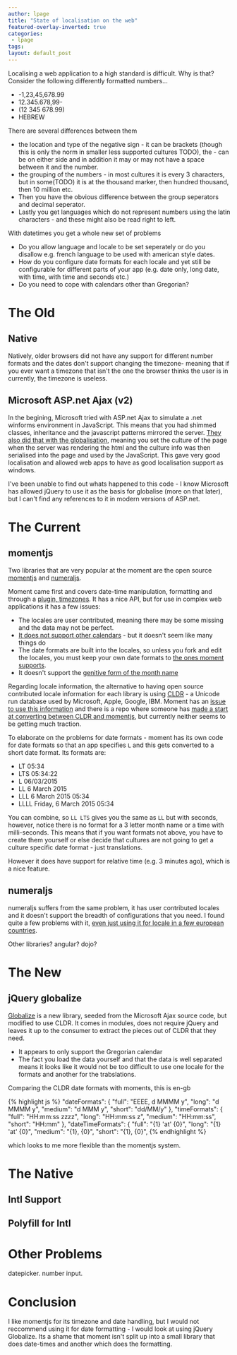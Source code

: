 ```yaml
---
author: lpage
title: "State of localisation on the web"
featured-overlay-inverted: true
categories:
 - lpage
tags: 
layout: default_post
---
```


Localising a web application to a high standard is difficult. Why is that? Consider the following differently formatted numbers...

  - -1,23,45,678.99
  - 12.345.678,99-
  - (12 345 678.99)
  - HEBREW
  
There are several differences between them 

  - the location and type of the negative sign - it can be brackets (though this is only the norm in smaller less supported cultures TODO), the - can be on either side and in addition it may or may not have a space between it and the number.
  - the grouping of the numbers - in most cultures it is every 3 characters, but in some(TODO) it is at the thousand marker, then hundred thousand, then 10 million etc.
  - Then you have the obvious difference between the group seperators and decimal seperator.
  - Lastly you get languages which do not represent numbers using the latin characters - and these might also be read right to left.
  
With datetimes you get a whole new set of problems

 - Do you allow language and locale to be set seperately or do you disallow e.g. french language to be used with american style dates.
 - How do you configure date formats for each locale and yet still be configurable for different parts of your app (e.g. date only, long date, with time, with time and seconds etc.)
 - Do you need to cope with calendars other than Gregorian?

# The Old

## Native

Natively, older browsers did not have any support for different number formats and the dates don't support changing the timezone- meaning that if you ever want a timezone that isn't the one the browser thinks the user is in currently, the timezone is useless.

## Microsoft ASP.net Ajax (v2)

In the begining, Microsoft tried with ASP.net Ajax to simulate a .net winforms environment in JavaScript. This means that you had shimmed classes, inheritance and the javascript patterns mirrored the server. [They also did that with the globalisation](https://msdn.microsoft.com/en-us/library/bb386581%28v=vs.140%29.aspx), meaning you set the culture of the page when the server was rendering the html and the culture info was then serialised into the page and used by the JavaScript. This gave very good localisation and allowed web apps to have as good localisation support as windows.

I've been unable to find out whats happened to this code - I know Microsoft has allowed jQuery to use it as the basis for globalise (more on that later), but I can't find any references to it in modern versions of ASP.net.

# The Current

## momentjs

Two libraries that are very popular at the moment are the open source [momentjs](http://momentjs.com/) and [numeraljs](http://numeraljs.com/).

Moment came first and covers date-time manipulation, formatting and through a [plugin, timezones](http://momentjs.com/timezone/). It has a nice API, but for use in complex web applications it has a few issues:

 * The locales are user contributed, meaning there may be some missing and the data may not be perfect.
 * [It does not support other calendars](https://github.com/moment/moment/issues/1454) - but it doesn't seem like many things do
 * The date formats are built into the locales, so unless you fork and edit the locales, you must keep your own date formats to [the ones moment supports](https://github.com/moment/moment/blob/develop/locale/en-gb.js#L20).
 * It doesn't support the [genitive form of the month name](http://stackoverflow.com/questions/19675155/what-is-difference-between-monthgenitivenames-and-monthnames-why-there-is-blank)
 
Regarding locale information, the alternative to having open source contributed locale information for each library is using [CLDR](http://cldr.unicode.org/) - a Unicode run database used by Microsoft, Apple, Google, IBM. Moment has an [issue to use this information](https://github.com/moment/moment/issues/1241) and there is a repo where someone has [made a start at converting between CLDR and momentjs](https://github.com/ichernev/moment-cldr), but currently neither seems to be getting much traction.

To elaborate on the problems for date formats - moment has its own code for date formats so that an app specifies `L` and this gets converted to a short date format. Its formats are:

 * LT   05:34
 * LTS  05:34:22
 * L    06/03/2015
 * LL   6 March 2015
 * LLL  6 March 2015 05:34
 * LLLL Friday, 6 March 2015 05:34

You can combine, so `LL LTS` gives you the same as `LL` but with seconds, however, notice there is no format for a 3 letter month name or a time with milli-seconds. This means that if you want formats not above, you have to create them yourself or else decide that cultures are not going to get a culture specific date format - just translations.

However it does have support for relative time (e.g. 3 minutes ago), which is a nice feature.

## numeraljs

numeraljs suffers from the same problem, it has user contributed locales and it doesn't support the breadth of configurations that you need. I found quite a few problems with it, [even just using it for locale in a few european countries](https://github.com/adamwdraper/Numeral-js/issues/created_by/lukeapage).

Other libraries? angular? dojo?

# The New

## jQuery globalize

[Globalize](https://github.com/jquery/globalize) is a new library, seeded from the Microsoft Ajax source code, but modified to use CLDR. It comes in modules, does not require jQuery and leaves it up to the consumer to extract the pieces out of CLDR that they need.

 - It appears to only support the Gregorian calendar
 - The fact you load the data yourself and that the data is well separated means it looks like it would not be too difficult to use one locale for the formats and another for the trabslations.
 
Comparing the CLDR date formats with moments, this is en-gb

{% highlight js %}
"dateFormats": {
  "full": "EEEE, d MMMM y",
  "long": "d MMMM y",
  "medium": "d MMM y",
  "short": "dd/MM/y"
},
"timeFormats": {
  "full": "HH:mm:ss zzzz",
  "long": "HH:mm:ss z",
  "medium": "HH:mm:ss",
  "short": "HH:mm"
},
"dateTimeFormats": {
  "full": "{1} 'at' {0}",
  "long": "{1} 'at' {0}",
  "medium": "{1}, {0}",
  "short": "{1}, {0}",
{% endhighlight %}

which looks to me more flexible than the momentjs system.

# The Native

## Intl Support

## Polyfill for Intl

# Other Problems

datepicker. number input.

# Conclusion

I like momentjs for its timezone and date handling, but I would not reccommend using it for date formatting - I would look at using jQuery Globalize. Its a shame that moment isn't split up into a small library that does date-times and another which does the formatting.
